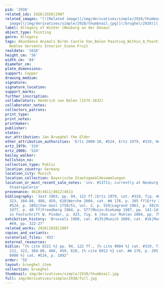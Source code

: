 ```yaml
---
pid: '2938'
related_ids: 2926|2928|2907
related_images: "[![Related image](/img/derivatives/simple/2926/thumbnail.jpg)](/brughel/2926)|[![Related
  image](/img/derivatives/simple/2928/thumbnail.jpg)](/brughel/2928)|[![Related image](/img/derivatives/simple/2907/thumbnail.jpg)](/brughel/2907)"
label: Allegory of Winter (Neuburg an der Donau)
object_type: Painting
genre: Allegory
tags: Abundance Animals Birds Castle Van_Balen Painting_Within_A_Painting Children
  Nobles Servants Interior_Scene Fruit
realdate: '1616'
height_cm: '56'
width_cm: '84'
diameter_cm: 
plate_dimensions: 
support: Copper
drawing_medium: 
signature: 
signature_location: 
support_marks: 
further_inscription: 
collaborators: Hendrick van Balen (1575-1632)
collaborator_notes: 
collectors_patrons: 
print_type: 
print_notes: 
printmaker: 
publisher: 
states: 
our_attribution: Jan Brueghel the Elder
other_attribution_authorities: 'Ertz 2008-10, #524, Ertz 1979, #319, Honig database'
ertz_1979: '319'
ertz_2008: '524'
bailey_walker: 
hollstein_no: 
collection_type: Public
location_country: Germany
location_city: Munich
location_collection: Bayerische Staatsgemäldesammlungen
location_or_most_recent_sale_notes: 'inv. #13711; currently at Neuburg an der Donau,
  Staatsgalerie'
provenance: 4610|4611|4612|4613
bibliography: 'Jost 1963, pp. 94, 122 ff.|Ertz 1979, cat. #319, fig. 460, pp. 211,
  323, 384-88, 408, 459, 610|Werche 2004, cat. #A 176, p. 205 ff|Ertz 2008-10, cat.
  #524, p. 1092|Van Gool 1750/51, vol. 2, p. 559|Legrand 1963, p. 50|Van Straaten
  1977, p. 40 ff|Freedberg 1984, p. 577|Mosio-Diekamp 1987, pp. 141-143|H. Rudolph
  in Festschrift W. Pinder, p. 423, fig. 6 |Von zur Muhlen 2004, pp. 75, 166-70'
exhibition_history: 'Brussels 1980, cat. #135|Munich 2009, cat. #16|Munich 2013, cat.
  #69, pp. 322-27'
related_works: 2926|2928|2907
copies_and_variants: 
curatorial_files: '452'
external_resources: 
biblio: "{% cite 8321 %} pp. 94, 122 ff., {% cite 9004 %} cat. #319, fig. 460, pp.
  211, 323, 384-88, 408, 459, 610, {% cite 8912 %} cat. #A 176, p. 205 ff, {% cite
  8900 %} cat. #524, p. 1092"
order: '55'
layout: brueghel_item
collection: brueghel
thumbnail: img/derivatives/simple/2938/thumbnail.jpg
full: img/derivatives/simple/2938/full.jpg
---
```

